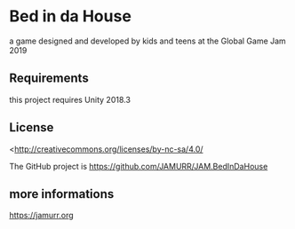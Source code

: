 # Bed in da House
a game designed and developed by kids and teens at the Global Game Jam 2019

## Requirements

this project requires Unity 2018.3

## License
<http://creativecommons.org/licenses/by-nc-sa/4.0/

The GitHub project is <https://github.com/JAMURR/JAM.BedInDaHouse>

## more informations
<https://jamurr.org>
